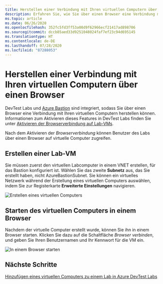 ```yaml
---
title: Herstellen einer Verbindung mit Ihren virtuellen Computern über einen Browser – Azure | Microsoft-Dokumentation
description: Erfahren Sie, wie Sie über einen Browser eine Verbindung mit Ihren virtuellen Computern herstellen.
ms.topic: article
ms.date: 06/26/2020
ms.openlocfilehash: 352fc5fd3ff53a00d9f62966ecf21417ad898706
ms.sourcegitcommit: dccb85aed33d9251048024faf7ef23c94d695145
ms.translationtype: HT
ms.contentlocale: de-DE
ms.lasthandoff: 07/28/2020
ms.locfileid: "87288053"
---
```

# <a name="connect-to-your-virtual-machines-through-a-browser"></a>Herstellen einer Verbindung mit Ihren virtuellen Computern über einen Browser 

DevTest Labs und [Azure Bastion](../bastion/index.yml) sind integriert, sodass Sie über einen Browser eine Verbindung mit Ihren virtuellen Computern herstellen können. Informationen zum Aktivieren dieses Features in DevTest Labs finden Sie unter [Aktivieren der Browserverbindung auf Lab-VMs](enable-browser-connection-lab-virtual-machines.md).

Nach dem Aktivieren der *Browserverbindung* können Benutzer des Labs über einen Browser auf virtuelle Computer zugreifen.  

## <a name="create-a-lab-virtual-machine"></a>Erstellen einer Lab-VM

Sie müssen zuerst den virtuellen Labcomputer in einem VNET erstellen, für das Bastion konfiguriert ist. Wählen Sie das zweite **Subnetz** aus, das Sie erstellt haben, nicht AzureBastionSubnet. Sie können ein virtuelles Netzwerk während der Erstellung eines virtuellen Computers auswählen, indem Sie zur Registerkarte **Erweiterte Einstellungen** navigieren.

![Erstellen eines virtuellen Computers](./media/connect-virtual-machine-through-browser/create-virtual-machine.png)

## <a name="launch-virtual-machine-in-a-browser"></a>Starten des virtuellen Computers in einem Browser

Nachdem der virtuelle Computer erstellt wurde, können Sie ihn in einem Browser starten. Klicken Sie dazu auf die Schaltfläche *Browser verbinden*, und geben Sie Ihren Benutzernamen und Ihr Kennwort für die VM ein.  

![In einem Browser starten](./media/connect-virtual-machine-through-browser/browser-connect.png)

## <a name="next-steps"></a>Nächste Schritte

[Hinzufügen eines virtuellen Computers zu einem Lab in Azure DevTest Labs](devtest-lab-add-vm.md)
